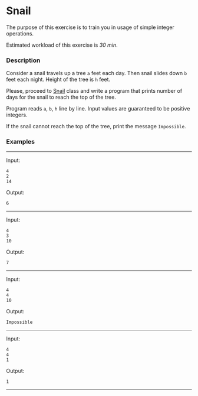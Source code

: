 # Snail
The purpose of this exercise is to train you in usage of simple integer operations.

Estimated workload of this exercise is _30 min_.

### Description
Consider a snail travels up a tree `a` feet each day. Then snail slides down `b` feet each night. Height of the tree is `h` feet.

Please, proceed to [Snail](/com/epam/training/student_valentyna_leleko/snail/Snail.java) class 
and write a program that prints number of days for the snail to reach the top of the tree.

Program reads `a`, `b`, `h` line by line. Input values are guaranteed to be positive integers.

If the snail cannot reach the top of the tree, print the message `Impossible`.

### Examples

---
Input:
```
4
2
14
```

Output:
```
6
```

---
Input:
```
4
3
10
```

Output:
```
7
```

---
Input:
```
4
4
10
```

Output:
```
Impossible
```

---
Input:
```
4
4
1
```

Output:
```
1
```

---
